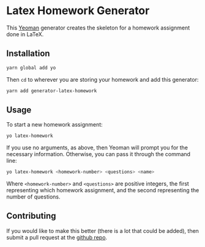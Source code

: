 # Latex Homework Generator

This [Yeoman](http://yeoman.io/) generator creates the skeleton for a
homework assignment done in LaTeX.

## Installation

```bash
yarn global add yo
```

Then `cd` to wherever you are storing your homework
and add this generator:

```bash
yarn add generator-latex-homework
```

## Usage

To start a new homework assignment:

```bash
yo latex-homework
```

If you use no arguments, as above, then Yeoman will prompt
you for the necessary information.  Otherwise, you can
pass it through the command line:

```bash
yo latex-homework <homework-number> <questions> <name>
```

Where `<homework-number>` and `<questions>` are positive integers,
the first representing which homework assignment, and the second
representing the number of questions.

## Contributing

If you would like to make this better (there is a lot that could be
added), then submit a pull request at the [github repo](https://github.com/terrencepreilly/generator-latex-homework).
